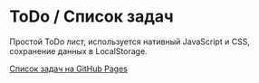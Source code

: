 # ToDo / Список задач

Простой ToDo лист, используется нативный JavaScript и CSS, сохранение данных в LocalStorage.

[Список задач на GitHub Pages](https://#)